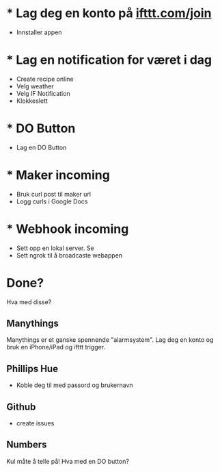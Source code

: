 # * Lag deg en konto på [ifttt.com/join](https://ifttt.com/join)
+ Innstaller appen

# * Lag en notification for været i dag
* Create recipe online
* Velg weather
* Velg IF Notification
* Klokkeslett

# * DO Button
* Lag en DO Button

# * Maker incoming
* Bruk curl post til maker url
* Logg curls i Google Docs

# * Webhook incoming
* Sett opp en lokal server. Se <href-til-python-simpleserver>
* Sett ngrok til å broadcaste webappen

# Done?
Hva med disse?

## Manythings
Manythings er et ganske spennende "alarmsystem". Lag deg en konto og bruk en iPhone/iPad og ifttt trigger.

## Phillips Hue
* Koble deg til med passord og brukernavn

## Github
* create issues

## Numbers
Kul måte å telle på! Hva med en DO button?
